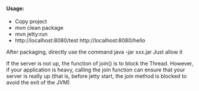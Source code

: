 

#### Usage:
- Copy project
- mvn clean package
- mvn jetty:run
- http://localhost:8080/test
http://localhost:8080/hello



After packaging, directly use the command java -jar xxx.jar Just allow it


If the server is not up, the function of join() is to block the Thread. However, if your application is heavy, calling the join function can ensure that your server is really up (that is, before jetty start, the join method is blocked to avoid the exit of the JVM)

